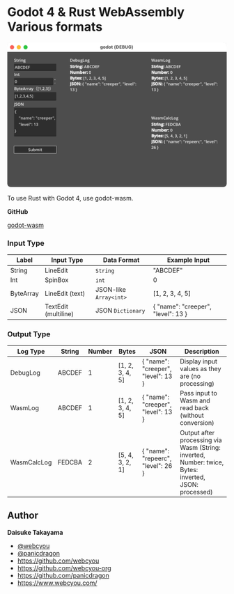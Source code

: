 # Godot 4 & Rust WebAssembly Various formats

<p align="center">
<img width="600" src="https://github.com/godot-game-samples/godot-wasm-multi/blob/main/assets/screenshot/screen.png">
</p>

To use Rust with Godot 4, use godot-wasm.

**GitHub**

[godot-wasm](https://github.com/ashtonmeuser/godot-wasm)

### Input Type

| Label      | Input Type        | Data Format              | Example Input            |
|------------|-------------------|--------------------------|--------------------------|
| String     | LineEdit          | `String`                 | "ABCDEF"                 |
| Int        | SpinBox           | `int`                    | 0                        |
| ByteArray  | LineEdit (text)   | JSON-like `Array<int>`   | [1, 2, 3, 4, 5]          |
| JSON       | TextEdit (multiline) | JSON `Dictionary`      | { "name": "creeper", "level": 13 } |

### Output Type

| Log Type     | String  | Number | Bytes           | JSON                                      | Description                                                                 |
|--------------|---------|--------|------------------|-------------------------------------------|-----------------------------------------------------------------------------|
| DebugLog     | ABCDEF  | 1      | [1, 2, 3, 4, 5]  | { "name": "creeper", "level": 13 }        | Display input values as they are (no processing)                                        |
| WasmLog      | ABCDEF  | 1      | [1, 2, 3, 4, 5]  | { "name": "creeper", "level": 13 }        | Pass input to Wasm and read back (without conversion)                                   |
| WasmCalcLog  | FEDCBA  | 2      | [5, 4, 3, 2, 1]  | { "name": "repeerc", "level": 26 }        | Output after processing via Wasm (String: inverted, Number: twice, Bytes: inverted, JSON: processed)           |

## Author

**Daisuke Takayama**

-   [@webcyou](https://twitter.com/webcyou)
-   [@panicdragon](https://twitter.com/panicdragon)
-   <https://github.com/webcyou>
-   <https://github.com/webcyou-org>
-   <https://github.com/panicdragon>
-   <https://www.webcyou.com/>
